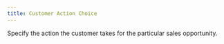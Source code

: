```yaml
---
title: Customer Action Choice
---
```



Specify the action the customer takes for the particular sales opportunity.

